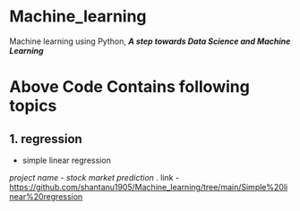 # Machine_learning
Machine learning using Python, ***A step towards Data Science and Machine Learning***

# Above Code Contains following topics
## 1. regression
- simple linear regression 

*project name - stock market prediction* . link - https://github.com/shantanu1905/Machine_learning/tree/main/Simple%20linear%20regression 
